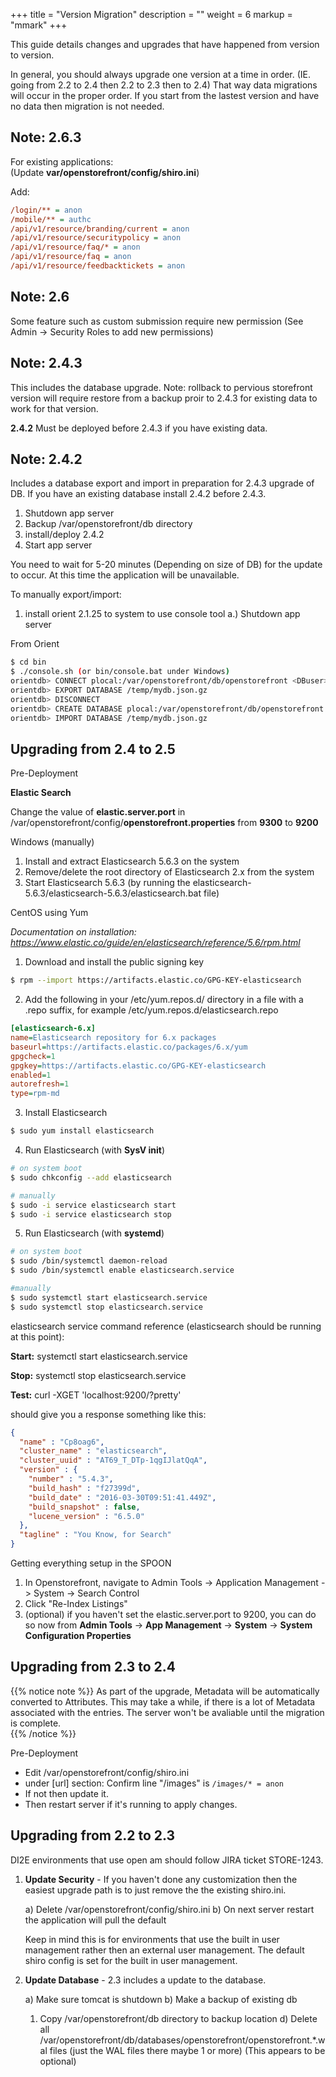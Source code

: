 +++
title = "Version Migration"
description = ""
weight = 6
markup = "mmark"
+++

This guide details changes and upgrades that have happened from version to version.
<!--more-->

In general, you should always upgrade one version at a time in order. (IE. going from 2.2 to 2.4 then 2.2 to 2.3 then to 2.4)  That way data migrations will occur in the proper order.  If you start from the lastest version and have no data then migration is not needed.

## Note: 2.6.3

For existing applications:  
(Update **var/openstorefront/config/shiro.ini**)

Add:

```ini
/login/** = anon 
/mobile/** = authc 
/api/v1/resource/branding/current = anon 
/api/v1/resource/securitypolicy = anon 
/api/v1/resource/faq/* = anon 
/api/v1/resource/faq = anon 
/api/v1/resource/feedbacktickets = anon 
```

## Note: 2.6

Some feature such as custom submission require new permission (See Admin -> Security Roles to add new permissions)

## Note: 2.4.3

This includes the database upgrade.  Note: rollback to pervious storefront version will require restore from a backup proir to 2.4.3 for existing data to work for that version.

**2.4.2** Must be deployed before 2.4.3 if you have existing data.

## Note: 2.4.2

Includes a database export and import in preparation for 2.4.3 upgrade of DB.  If you have an existing database install 2.4.2 before 2.4.3.

1. Shutdown app server
2. Backup /var/openstorefront/db directory
3. install/deploy 2.4.2
4. Start app server

You need to wait for 5-20 minutes (Depending on size of DB) for the update to occur. At this time the application will be unavailable. 

To manually export/import:

1. install orient 2.1.25 to system to use console tool
a.) Shutdown app server

From Orient

```bash
$ cd bin
$ ./console.sh (or bin/console.bat under Windows)
orientdb> CONNECT plocal:/var/openstorefront/db/openstorefront <DBuser> <db password
orientdb> EXPORT DATABASE /temp/mydb.json.gz
orientdb> DISCONNECT
orientdb> CREATE DATABASE plocal:/var/openstorefront/db/openstorefront only do this if you have move the old one out of the way)
orientdb> IMPORT DATABASE /temp/mydb.json.gz
```

## Upgrading from 2.4 to 2.5

Pre-Deployment 

**Elastic Search**

Change the value of **elastic.server.port** in /var/openstorefront/config/**openstorefront.properties** from **9300** to **9200**

Windows (manually)

1. Install and extract Elasticsearch 5.6.3 on the system
2. Remove/delete the root directory of Elasticsearch 2.x from the system
3. Start Elasticsearch 5.6.3 (by running the elasticsearch-5.6.3/elasticsearch-5.6.3/elasticsearch.bat file)

CentOS using Yum

*Documentation on installation: https://www.elastic.co/guide/en/elasticsearch/reference/5.6/rpm.html*

1. Download and install the public signing key

```bash
$ rpm --import https://artifacts.elastic.co/GPG-KEY-elasticsearch
```

2. Add the following in your /etc/yum.repos.d/ directory in a file with a .repo suffix, for example /etc/yum.repos.d/elasticsearch.repo

```ini
[elasticsearch-6.x]
name=Elasticsearch repository for 6.x packages
baseurl=https://artifacts.elastic.co/packages/6.x/yum
gpgcheck=1
gpgkey=https://artifacts.elastic.co/GPG-KEY-elasticsearch
enabled=1
autorefresh=1
type=rpm-md
```

3. Install Elasticsearch

```bash
$ sudo yum install elasticsearch
```

4. Run Elasticsearch (with **SysV init**)  

```bash
# on system boot
$ sudo chkconfig --add elasticsearch

# manually
$ sudo -i service elasticsearch start
$ sudo -i service elasticsearch stop
```

5. Run Elasticsearch (with **systemd**)

```bash
# on system boot
$ sudo /bin/systemctl daemon-reload
$ sudo /bin/systemctl enable elasticsearch.service

#manually
$ sudo systemctl start elasticsearch.service
$ sudo systemctl stop elasticsearch.service
```

elasticsearch service command reference (elasticsearch should be running at this point):

**Start:** systemctl start elasticsearch.service

**Stop:**  systemctl stop elasticsearch.service

**Test:** curl -XGET 'localhost:9200/?pretty'

should give you a response something like this:
```json
{
  "name" : "Cp8oag6",
  "cluster_name" : "elasticsearch",
  "cluster_uuid" : "AT69_T_DTp-1qgIJlatQqA",
  "version" : {
    "number" : "5.4.3",
    "build_hash" : "f27399d",
    "build_date" : "2016-03-30T09:51:41.449Z",
    "build_snapshot" : false,
    "lucene_version" : "6.5.0"
  },
  "tagline" : "You Know, for Search"
}
```

Getting everything setup in the SPOON
1. In Openstorefront, navigate to Admin Tools -> Application Management -> System -> Search Control
2. Click "Re-Index Listings"
3. (optional) if you haven't set the elastic.server.port to 9200, you can do so now from **Admin Tools** -> **App Management** -> **System** -> **System Configuration Properties**


## Upgrading from 2.3 to 2.4

{{% notice note %}}
As part of the upgrade, Metadata will be automatically converted to Attributes.  This may take a while, if there is a lot of Metadata associated with the entries.  The server won't be avaliable until the migration is complete.  
{{% /notice %}}

Pre-Deployment 

- Edit /var/openstorefront/config/shiro.ini 
- under [url] section: 
  Confirm line "/images" is 
  `/images/* = anon` 
- If not then update it. 
- Then restart server if it's running to apply changes.

## Upgrading from 2.2 to 2.3

DI2E environments that use open am should follow JIRA ticket STORE-1243.

1. **Update Security**  - If you haven't done any customization then the easiest
upgrade path is to just remove the the existing shiro.ini.

	a)  Delete /var/openstorefront/config/shiro.ini
	b)  On next server restart the application will pull the default
	
	Keep in mind this is for environments that use the built in user management rather then an external user management.
	The default shiro config is set for the built in user management.

2. **Update Database** - 2.3 includes a update to the database.  

	a)  Make sure tomcat is shutdown
	b)  Make a backup of existing db
      1. Copy /var/openstorefront/db directory to backup location 
	d)  Delete all /var/openstorefront/db/databases/openstorefront/openstorefront.*.wal files (just the WAL files there maybe 1 or more) (This appears to be optional)




